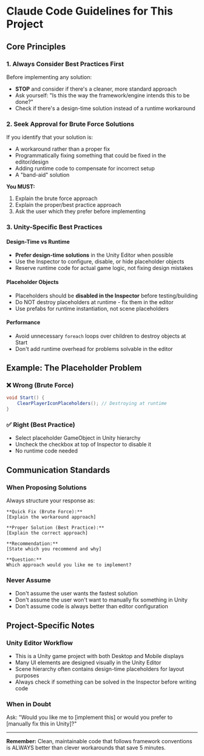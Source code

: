 # Claude Code Guidelines for This Project

## Core Principles

### 1. Always Consider Best Practices First
Before implementing any solution:
- **STOP** and consider if there's a cleaner, more standard approach
- Ask yourself: "Is this the way the framework/engine intends this to be done?"
- Check if there's a design-time solution instead of a runtime workaround

### 2. Seek Approval for Brute Force Solutions
If you identify that your solution is:
- A workaround rather than a proper fix
- Programmatically fixing something that could be fixed in the editor/design
- Adding runtime code to compensate for incorrect setup
- A "band-aid" solution

**You MUST:**
1. Explain the brute force approach
2. Explain the proper/best practice approach
3. Ask the user which they prefer before implementing

### 3. Unity-Specific Best Practices

#### Design-Time vs Runtime
- **Prefer design-time solutions** in the Unity Editor when possible
- Use the Inspector to configure, disable, or hide placeholder objects
- Reserve runtime code for actual game logic, not fixing design mistakes

#### Placeholder Objects
- Placeholders should be **disabled in the Inspector** before testing/building
- Do NOT destroy placeholders at runtime - fix them in the editor
- Use prefabs for runtime instantiation, not scene placeholders

#### Performance
- Avoid unnecessary `foreach` loops over children to destroy objects at Start
- Don't add runtime overhead for problems solvable in the editor

## Example: The Placeholder Problem

### ❌ Wrong (Brute Force)
```csharp
void Start() {
    ClearPlayerIconPlaceholders(); // Destroying at runtime
}
```

### ✅ Right (Best Practice)
- Select placeholder GameObject in Unity hierarchy
- Uncheck the checkbox at top of Inspector to disable it
- No runtime code needed

## Communication Standards

### When Proposing Solutions
Always structure your response as:
```
**Quick Fix (Brute Force):**
[Explain the workaround approach]

**Proper Solution (Best Practice):**
[Explain the correct approach]

**Recommendation:**
[State which you recommend and why]

**Question:**
Which approach would you like me to implement?
```

### Never Assume
- Don't assume the user wants the fastest solution
- Don't assume the user won't want to manually fix something in Unity
- Don't assume code is always better than editor configuration

## Project-Specific Notes

### Unity Editor Workflow
- This is a Unity game project with both Desktop and Mobile displays
- Many UI elements are designed visually in the Unity Editor
- Scene hierarchy often contains design-time placeholders for layout purposes
- Always check if something can be solved in the Inspector before writing code

### When in Doubt
Ask: "Would you like me to [implement this] or would you prefer to [manually fix this in Unity]?"

---

**Remember:** Clean, maintainable code that follows framework conventions is ALWAYS better than clever workarounds that save 5 minutes.
